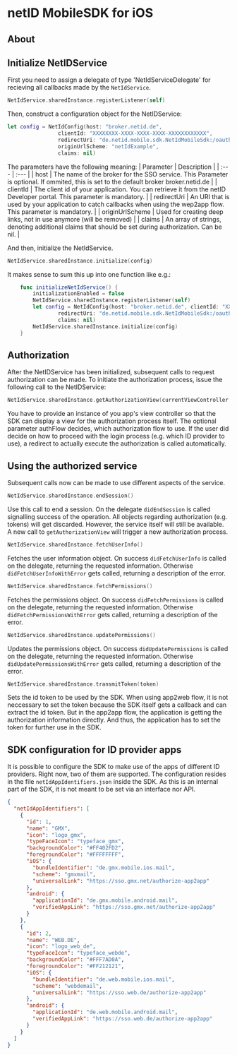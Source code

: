 # netID MobileSDK for iOS

## About

## Initialize NetIDService

First you need to assign a delegate of type 'NetIdServiceDelegate' for recieving all callbacks made by the `NetIdService`.
```swift
NetIdService.sharedInstance.registerListener(self)
```

Then, construct a configuration object for the NetIDService:
```swift
let config = NetIdConfig(host: "broker.netid.de",
                clientId: "XXXXXXXX-XXXX-XXXX-XXXX-XXXXXXXXXXXX",
                redirectUri: "de.netid.mobile.sdk.NetIdMobileSdk:/oauth2redirect/example-provider",
                originUrlScheme: "netIdExample",
                claims: nil)
```

The parameters have the following meaning:
| Parameter | Description |
| :---        |    :---   |
| host | The name of the broker for the SSO service. This Parameter is optional. If ommited, this is set to the default broker broker.netid.de |
| clientId | The client id of your application. You can retrieve it from the netID Developer portal. This parameter is mandatory. |
| redirectUri | An URI that is used by your application to catch callbacks when using the wep2app flow. This parameter is mandatory. |
| originUrlScheme | Used for creating deep links, not in use anymore (will be removed) |
| claims | An array of strings, denoting additional claims that should be set during authorization. Can be nil. |

And then, initialize the NetIdService.
```swift
NetIdService.sharedInstance.initialize(config)
```
It makes sense to sum this up into one function like e.g.:
```swift
    func initializeNetIdService() {
        initializationEnabled = false
        NetIdService.sharedInstance.registerListener(self)
        let config = NetIdConfig(host: "broker.netid.de", clientId: "XXXXXXXX-XXXX-XXXX-XXXX-XXXXXXXXXXXX",
                redirectUri: "de.netid.mobile.sdk.NetIdMobileSdk:/oauth2redirect/example-provider", originUrlScheme: "netIdExample",
                claims: nil)
        NetIdService.sharedInstance.initialize(config)
    }
```

## Authorization

After the NetIDService has been initialized, subsequent calls to request authorization can be made. To initiate the authorization process, issue the following call to the NetIDService:
```swift
NetIdService.sharedInstance.getAuthorizationView(currentViewController: currentViewController, authFlow: authFlow)
```
You have to provide an instance of you app's view controller so that the SDK can display a view for the authorization process itself.
The optional parameter authFlow decides, which authorization flow to use.
If the user did decide on how to proceed with the login process (e.g. which ID provider to use), a redirect to actually execute the authorization is called automatically.

## Using the authorized service

Subsequent calls now can be made to use different aspects of the service.


```swift
NetIdService.sharedInstance.endSession()
```
Use this call to end a session. On the delegate `didEndSession` is called signalling success of the operation. All objects regarding authorization (e.g. tokens) will get discarded. However, the service itself will still be available. A new call to `getAuthorizationView` will trigger a new authorization process.

```swift
NetIdService.sharedInstance.fetchUserInfo()
```
Fetches the user information object. On success `didFetchUserInfo` is called on the delegate, returning the requested information. Otherwise `didFetchUserInfoWithError` gets called, returning a description of the error.

```swift
NetIdService.sharedInstance.fetchPermissions()
```
Fetches the permissions object. On success `didFetchPermissions` is called on the delegate, returning the requested information. Otherwise `didFetchPermissionsWithError` gets called, returning a description of the error.

```swift
NetIdService.sharedInstance.updatePermissions()
```
Updates the permissions object. On success `didUpdatePermissions` is called on the delegate, returning the requested information. Otherwise `didUpdatePermissionsWithError` gets called, returning a description of the error.

```swift
NetIdService.sharedInstance.transmitToken(token)
```
Sets the id token to be used by the SDK. When using app2web flow, it is not neccessary to set the token because the SDK itself gets a callback and can extract the id token. But in the app2app flow, the application is getting the authorization information directly. And thus, the application has to set the token for further use in the SDK.

## SDK configuration for ID provider apps

It is possible to configure the SDK to make use of the apps of different ID providers. Right now, two of them are supported.
The configuration resides in the file `netIdAppIdentifiers.json` inside the SDK. As this is an internal part of the SDK, it is not meant to be set via an interface nor API.

```json
{
  "netIdAppIdentifiers": [
    {
      "id": 1,
      "name": "GMX",
      "icon": "logo_gmx",
      "typeFaceIcon": "typeface_gmx",
      "backgroundColor": "#FF402FD2",
      "foregroundColor": "#FFFFFFFF",
      "iOS": {
        "bundleIdentifier": "de.gmx.mobile.ios.mail",
        "scheme": "gmxmail",
        "universalLink": "https://sso.gmx.net/authorize-app2app"
      },
      "android": {
        "applicationId": "de.gmx.mobile.android.mail",
        "verifiedAppLink": "https://sso.gmx.net/authorize-app2app"
      }
    },
    {
      "id": 2,
      "name": "WEB.DE",
      "icon": "logo_web_de",
      "typeFaceIcon": "typeface_webde",
      "backgroundColor": "#FFF7AD0A",
      "foregroundColor": "#FF212121",
      "iOS": {
        "bundleIdentifier": "de.web.mobile.ios.mail",
        "scheme": "webdemail",
        "universalLink": "https://sso.web.de/authorize-app2app"
      },
      "android": {
        "applicationId": "de.web.mobile.android.mail",
        "verifiedAppLink": "https://sso.web.de/authorize-app2app"
      }
    }
  ]
}
````
